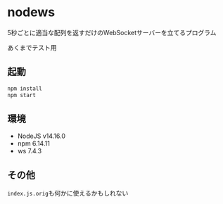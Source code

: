 # nodews

5秒ごとに適当な配列を返すだけのWebSocketサーバーを立てるプログラム

あくまでテスト用

## 起動

```bash
npm install
npm start
```

## 環境

- NodeJS v14.16.0
- npm 6.14.11
- ws 7.4.3

## その他

`index.js.orig`も何かに使えるかもしれない

